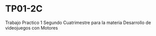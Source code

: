 # TP01-2C
Trabajo Practico 1 Segundo Cuatrimestre para la materia Desarrollo de videojuegos con Motores
